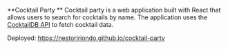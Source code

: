 **Cocktail Party
**
Cocktail party is a web application built with React that allows users to search for cocktails by name. The application uses the <a href="https://www.thecocktaildb.com/api.php" target="_blank" rel="noreferrer">CocktailDB API</a> to fetch cocktail data.

Deployed: https://nestoririondo.github.io/cocktail-party
